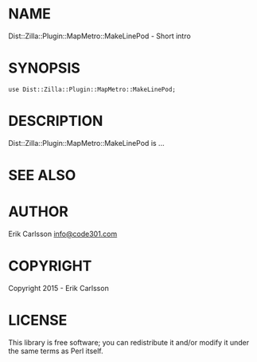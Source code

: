 # NAME

Dist::Zilla::Plugin::MapMetro::MakeLinePod - Short intro

# SYNOPSIS

    use Dist::Zilla::Plugin::MapMetro::MakeLinePod;

# DESCRIPTION

Dist::Zilla::Plugin::MapMetro::MakeLinePod is ...

# SEE ALSO

# AUTHOR

Erik Carlsson <info@code301.com>

# COPYRIGHT

Copyright 2015 - Erik Carlsson

# LICENSE

This library is free software; you can redistribute it and/or modify
it under the same terms as Perl itself.
